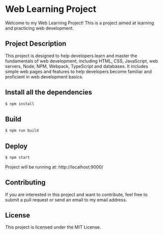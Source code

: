 # Web Learning Project

Welcome to my Web Learning Project! This is a project aimed at learning and practicing web development.

## Project Description

This project is designed to help developers learn and master the fundamentals of web development, including HTML, CSS, JavaScript, web servers, Node, NPM, Webpack, TypeScript and databases. It includes simple web pages and features to help developers become familiar and proficient in web development basics.

## Install all the dependencies

```bash
$ npm install
```

## Build

``` bash
$ npm run build
```

## Deploy

``` bash
$ npm start
```
Project will be running at: http://localhost:9000/

## Contributing

If you are interested in this project and want to contribute, feel free to submit a pull request or send an email to my email address.

## License

This project is licensed under the MIT License.